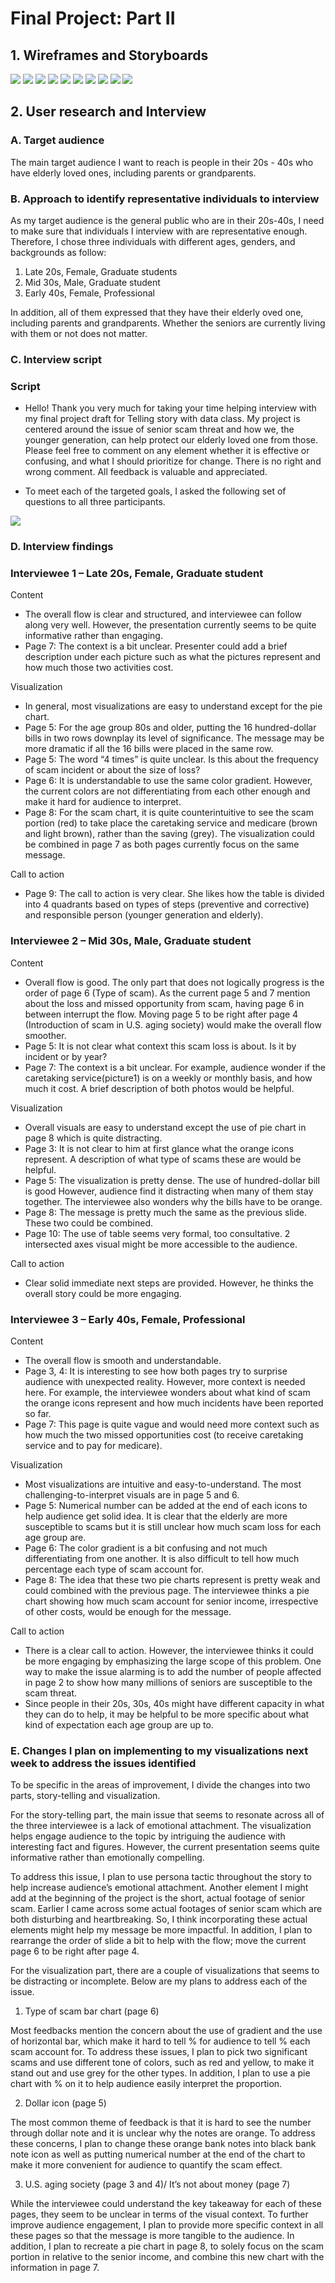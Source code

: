 # Final Project: Part II

## 1. Wireframes and Storyboards
![](/Picture1.png)
![](/Picture2.png)
![](/Picture3.png)
![](/Picture4.png)
![](/Picture5.png)
![](/Picture6.png)
![](/Picture7.png)
![](/Picture8.png)
![](/Picture9.png)
![](/Picture10.png)






## 2. User research and Interview

### A. Target audience 

The main target audience I want to reach is people in their 20s - 40s who have elderly loved ones, including parents or grandparents.

### B. Approach to identify representative individuals to interview

As my target audience is the general public who are in their 20s-40s, I need to make sure that individuals I interview with are representative enough. Therefore, I chose three individuals with different ages, genders, and backgrounds as follow:
1. Late 20s, Female, Graduate students
2. Mid 30s, Male, Graduate student
3. Early 40s, Female, Professional

In addition, all of them expressed that they have their elderly oved one, including parents and grandparents. Whether the seniors are currently living with them or not does not matter.

### C. Interview script 

### Script
- Hello! Thank you very much for taking your time helping interview with my final project draft for Telling story with data class. My project is centered around the issue of senior scam threat and how we, the younger generation, can help protect our elderly loved one from those. Please feel free to comment on any element whether it is effective or confusing, and what I should prioritize for change. There is no right and wrong comment. All feedback is valuable and appreciated.

- To meet each of the targeted goals, I asked the following set of questions to all three participants.

![](/Table.png)


### D. Interview findings

### Interviewee 1 – Late 20s, Female, Graduate student

Content
-	The overall flow is clear and structured, and interviewee can follow along very well. However, the presentation currently seems to be quite informative rather than engaging. 
-	Page 7: The context is a bit unclear. Presenter could add a brief description under each picture such as what the pictures represent and how much those two activities cost. 

Visualization
-	In general, most visualizations are easy to understand except for the pie chart.
-	Page 5:  For the age group 80s and older, putting the 16 hundred-dollar bills in two rows downplay its level of significance. The message may be more dramatic if all the 16 bills were placed in the same row.
-	Page 5: The word “4 times” is quite unclear. Is this about the frequency of scam incident or about the size of loss?
-	Page 6: It is understandable to use the same color gradient. However, the current colors are not differentiating from each other enough and make it hard for audience to interpret. 
-	Page 8: For the scam chart, it is quite counterintuitive to see the scam portion (red) to take place the caretaking service and medicare (brown and light brown), rather than the saving (grey). The visualization could be combined in page 7 as both pages currently focus on the same message. 

Call to action
-	Page 9: The call to action is very clear. She likes how the table is divided into 4 quadrants based on types of steps (preventive and corrective) and responsible person (younger generation and elderly).  




### Interviewee 2 – Mid 30s, Male, Graduate student

Content
-	Overall flow is good. The only part that does not logically progress is the order of page 6 (Type of scam). As the current page 5 and 7 mention about the loss and missed opportunity from scam, having page 6 in between interrupt the flow. Moving page 5 to be right after page 4 (Introduction of scam in U.S. aging society) would make the overall flow smoother. 
-	Page 5: It is not clear what context this scam loss is about. Is it by incident or by year?
-	Page 7: The context is a bit unclear. For example, audience wonder if the caretaking service(picture1) is on a weekly or monthly basis, and how much it cost. A brief description of both photos would be helpful. 

Visualization
-	Overall visuals are easy to understand except the use of pie chart in page 8 which is quite distracting.
-	Page 3: It is not clear to him at first glance what the orange icons represent. A description of what type of scams these are would be helpful.
-	Page 5: The visualization is pretty dense. The use of hundred-dollar bill is good However, audience find it distracting when many of them stay together. The interviewee also wonders why the bills have to be orange.  
-	Page 8: The message is pretty much the same as the previous slide. These two could be combined. 
-	Page 10:  The use of table seems very formal, too consultative. 2 intersected axes visual might be more accessible to the audience. 

Call to action
-	Clear solid immediate next steps are provided. However, he thinks the overall story could be more engaging. 




### Interviewee 3 – Early 40s, Female, Professional

Content
-	The overall flow is smooth and understandable.
-	Page 3, 4: It is interesting to see how both pages try to surprise audience with unexpected reality. However, more context is needed here. For example, the interviewee wonders about what kind of scam the orange icons represent and how much incidents have been reported so far.
-	Page 7: This page is quite vague and would need more context such as how much the two missed opportunities cost (to receive caretaking service and to pay for medicare). 

Visualization
-	Most visualizations are intuitive and easy-to-understand. The most challenging-to-interpret visuals are in page 5 and 6.
-	Page 5: Numerical number can be added at the end of each icons to help audience get solid idea. It is clear that the elderly are more susceptible to scams but it is still unclear how much scam loss for each age group are.  
-	Page 6: The color gradient is a bit confusing and not much differentiating from one another. It is also difficult to tell how much percentage each type of scam account for. 
-	Page 8: The idea that these two pie charts represent is pretty weak and could combined with the previous page. The interviewee thinks a pie chart showing how much scam account for senior income, irrespective of other costs, would be enough for the message. 

Call to action
-	There is a clear call to action. However, the interviewee thinks it could be more engaging by emphasizing the large scope of this problem. One way to make the issue alarming is to add the number of people affected in page 2 to show how many millions of seniors are susceptible to the scam threat. 
-	Since people in their 20s, 30s, 40s might have different capacity in what they can do to help, it may be helpful to be more specific about what kind of expectation each age group are up to. 




### E. Changes I plan on implementing to my visualizations next week to address the issues identified

To be specific in the areas of improvement, I divide the changes into two parts, story-telling and visualization. 

For the story-telling part, the main issue that seems to resonate across all of the three interviewee is a lack of emotional attachment. The visualization helps engage audience to the topic by intriguing the audience with interesting fact and figures. However, the current presentation seems quite informative rather than emotionally compelling. 

To address this issue, I plan to use persona tactic throughout the story to help increase audience’s emotional attachment. Another element I might add at the beginning of the project is the short, actual footage of senior scam. Earlier I came across some actual footages of senior scam which are both disturbing and heartbreaking. So, I think incorporating these actual elements might help my message be more impactful. In addition, I plan to rearrange the order of slide a bit to help with the flow; move the current page 6 to be right after page 4. 





For the visualization part, there are a couple of visualizations that seems to be distracting or incomplete. Below are my plans to address each of the issue.  

1. Type of scam bar chart (page 6) 

Most feedbacks mention the concern about the use of gradient and the use of horizontal bar, which make it hard to tell % for audience to tell % each scam account for. To address these issues, I plan to pick two significant scams and use different tone of colors, such as red and yellow, to make it stand out and use grey for the other types. In addition, I plan to use a pie chart with % on it to help audience easily interpret the proportion. 

2. Dollar icon (page 5) 

The most common theme of feedback is that it is hard to see the number through dollar note and it is unclear why the notes are orange. To address these concerns, I plan to change these orange bank notes into black bank note icon as well as putting numerical number at the end of the chart to make it more convenient for audience to quantify the scam effect.

3. U.S. aging society (page 3 and 4)/ It’s not about money (page 7) 

While the interviewee could understand the key takeaway for each of these pages, they seem to be unclear in terms of the visual context. To further improve audience engagement, I plan to provide more specific context in all these pages so that the message is more tangible to the audience. In addition, I plan to recreate a pie chart in page 8, to solely focus on the scam portion in relative to the senior income, and combine this new chart with the information in page 7. 




